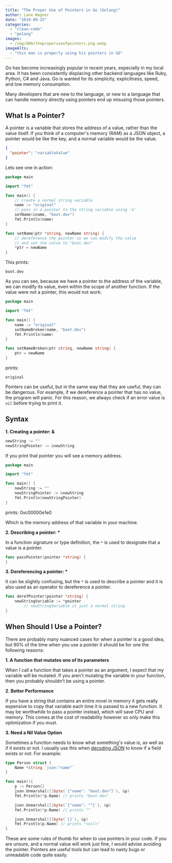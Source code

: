 ```yaml
---
title: "The Proper Use of Pointers in Go (Golang)"
author: Lane Wagner
date: "2019-09-25"
categories: 
  - "clean-code"
  - "golang"
images:
  - /img/800/theproperuseofpointers.png.webp
imageAlts: 
  - "this man is properly using his pointers in GO"
---
```


Go has become increasingly popular in recent years, especially in my local area. It has been consistently displacing other backend languages like Ruby, Python, C# and Java. Go is wanted for its simplicity, explicitness, speed, and low memory consumption.

Many developers that are new to the language, or new to a language that can handle memory directly using pointers end up misusing those pointers.

## What Is a Pointer?

A pointer is a variable that stores the address of a value, rather than the value itself. If you think of a computer's memory (RAM) as a JSON object, a pointer would be like the key, and a normal variable would be the value.

```json
{
  "pointer": "variableValue"
}
```

Lets see one in action:

```go
package main

import "fmt"

func main() {
	// create a normal string variable
	name := "original"
	// pass in a pointer to the string variable using '&'
	setName(&name, "boot.dev")
	fmt.Println(name)
}

func setName(ptr *string, newName string) {
	// dereference the pointer so we can modify the value
	// and set the value to "boot.dev"
	*ptr = newName
}
```

This prints:

```
boot.dev
```

As you can see, because we have a pointer to the address of the variable, we can modify its value, even within the scope of another function. If the value were not a pointer, this would not work:

```go
package main

import "fmt"

func main() {
	name := "original"
	setNameBroken(name, "boot.dev")
	fmt.Println(name)
}

func setNameBroken(ptr string, newName string) {
	ptr = newName
}
```

prints:

```
original
```

Pointers can be useful, but in the same way that they are useful, they can be dangerous. For example, if we dereference a pointer that has no value, the program will panic. For this reason, we always check if an error value is `nil` before trying to print it.

## Syntax

**1. Creating a pointer: &**

```go
newString := ""
newStringPointer := &newString
```

If you print that pointer you will see a memory address.

```go
package main

import "fmt"

func main() {
	newString := ""
	newStringPointer := &newString
	fmt.Println(newStringPointer)
}
```

prints: 0xc00000e1e0

Which is the memory address of that variable in your machine.

**2. Describing a pointer: \***

In a function signature or type definition, the `*` is used to designate that a value is a pointer.

```go
func passPointer(pointer *string) {
}
```

**3. Dereferencing a pointer: \***

It can be slightly confusing, but the `*` is used to describe a pointer and it is also used as an operator to dereference a pointer.

```go
func derefPointer(pointer *string) {
	newStringVariable := *pointer
        // newStringVariable is just a normal string
}
```

## When Should I Use a Pointer?

There are probably many nuanced cases for when a pointer is a good idea, but 90% of the time when you use a pointer it should be for one the following reasons:

**1. A function that mutates one of its parameters**

When I call a function that takes a pointer as an argument, I expect that my variable will be mutated. If you aren't mutating the variable in your function, then you probably shouldn't be using a pointer.

**2. Better Performance**

If you have a string that contains an entire novel in memory it gets really expensive to copy that variable each time it is passed to a new function. It may be worthwhile to pass a pointer instead, which will save CPU and memory. This comes at the cost of readability however so only make this optimization if you must.

**3. Need a Nil Value Option**

Sometimes a function needs to know what something's value is, as well as if it exists or not. I usually use this when [decoding JSON](/golang/json-golang/) to know if a field exists or not. For example:

```go
type Person struct {
	Name *string `json:"name"`
}

func main(){
	p := Person{}
	json.Unmarshal([]byte(`{"name": "boot.dev"}`), &p)
	fmt.Println(*p.Name) // prints "boot.dev"

	json.Unmarshal([]byte(`{"name": ""}`), &p)
	fmt.Println(*p.Name) // prints ""

	json.Unmarshal([]byte(`{}`), &p)
	fmt.Println(p.Name) // prints "<nil>"
}
```

These are some rules of thumb for when to use pointers in your code. If you are unsure, and a normal value will work just fine, I would advise avoiding the pointer. Pointers are useful tools but can lead to nasty bugs or unreadable code quite easily.
